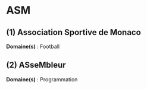 # ASM

## (1) Association Sportive de Monaco

**Domaine(s)** : Football

## (2) ASseMbleur

**Domaine(s)** : Programmation
